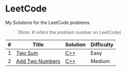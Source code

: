 
# LeetCode

My Solutions for the LeetCode problems.

> (Note: # refers the problem number on LeetCode)

| # | Title | Solution | Difficulty |
| - | ----- | -------- | ---------- |
| 1 |[Two Sum](https://leetcode.com/problems/two-sum/) | [C++](./Two%20Sum/twoSum.cpp) | Easy |
| 2 |[Add Two Numbers](https://leetcode.com/problems/add-two-numbers/) | [C++](./Add%20Two%20Numbers/addTwoNumbers.cpp) | Medium |
